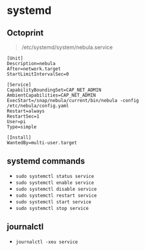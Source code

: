 # systemd

## Octoprint

> /etc/systemd/system/nebula.service

```
[Unit]
Description=nebula
After=network.target
StartLimitIntervalSec=0

[Service]
CapabilityBoundingSet=CAP_NET_ADMIN
AmbientCapabilities=CAP_NET_ADMIN
ExecStart=/snap/nebula/current/bin/nebula -config /etc/nebula/config.yaml
Restart=always
RestartSec=1
User=pi
Type=simple

[Install]
WantedBy=multi-user.target
```

## systemd commands

- `sudo systemctl status service`
- `sudo systemctl enable service`
- `sudo systemctl disable service`
- `sudo systemctl restart service`
- `sudo systemctl start service`
- `sudo systemctl stop service`

## journalctl

- `journalctl -xeu service`
